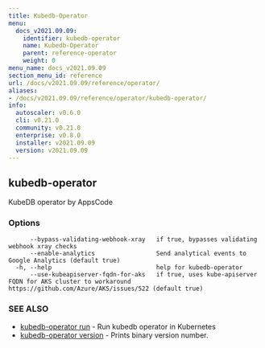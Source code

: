```yaml
---
title: Kubedb-Operator
menu:
  docs_v2021.09.09:
    identifier: kubedb-operator
    name: Kubedb-Operator
    parent: reference-operator
    weight: 0
menu_name: docs_v2021.09.09
section_menu_id: reference
url: /docs/v2021.09.09/reference/operator/
aliases:
- /docs/v2021.09.09/reference/operator/kubedb-operator/
info:
  autoscaler: v0.6.0
  cli: v0.21.0
  community: v0.21.0
  enterprise: v0.8.0
  installer: v2021.09.09
  version: v2021.09.09
---
```


## kubedb-operator

KubeDB operator by AppsCode

### Options

```
      --bypass-validating-webhook-xray   if true, bypasses validating webhook xray checks
      --enable-analytics                 Send analytical events to Google Analytics (default true)
  -h, --help                             help for kubedb-operator
      --use-kubeapiserver-fqdn-for-aks   if true, uses kube-apiserver FQDN for AKS cluster to workaround https://github.com/Azure/AKS/issues/522 (default true)
```

### SEE ALSO

* [kubedb-operator run](/docs/v2021.09.09/reference/operator/kubedb-operator_run)	 - Run kubedb operator in Kubernetes
* [kubedb-operator version](/docs/v2021.09.09/reference/operator/kubedb-operator_version)	 - Prints binary version number.

